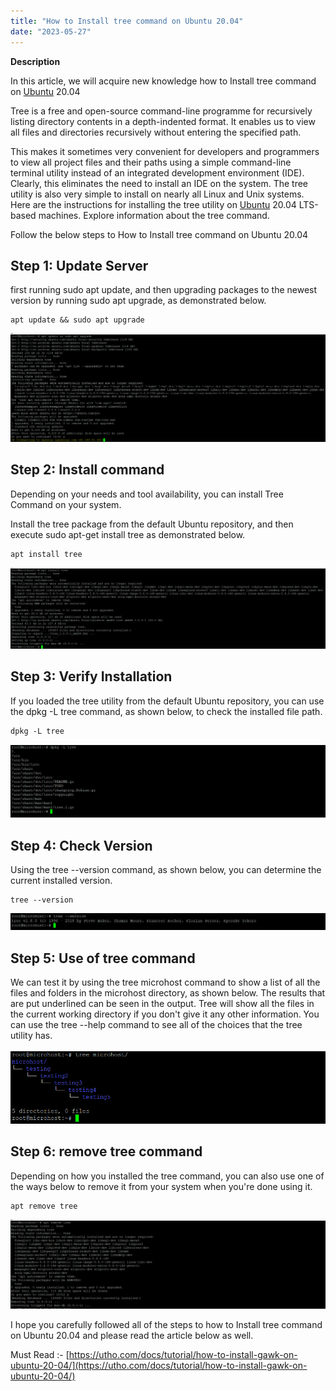```yaml
---
title: "How to Install tree command on Ubuntu 20.04"
date: "2023-05-27"
---
```


**Description**

In this article, we will acquire new knowledge how to Install tree command on [Ubuntu](https://en.wikipedia.org/wiki/Ubuntu) 20.04

Tree is a free and open-source command-line programme for recursively listing directory contents in a depth-indented format. It enables us to view all files and directories recursively without entering the specified path.

This makes it sometimes very convenient for developers and programmers to view all project files and their paths using a simple command-line terminal utility instead of an integrated development environment (IDE). Clearly, this eliminates the need to install an IDE on the system. The tree utility is also very simple to install on nearly all Linux and Unix systems. Here are the instructions for installing the tree utility on [Ubuntu](https://utho.com/docs/tutorial/how-to-install-gawk-on-ubuntu-20-04/) 20.04 LTS-based machines. Explore information about the tree command.

Follow the below steps to How to Install tree command on Ubuntu 20.04

## Step 1: Update Server

first running sudo apt update, and then upgrading packages to the newest version by running sudo apt upgrade, as demonstrated below.

```
apt update && sudo apt upgrade
```
![update and upgrade package](images/image-1006-1024x353.png)

## Step 2: Install command

Depending on your needs and tool availability, you can install Tree Command on your system.

Install the tree package from the default Ubuntu repository, and then execute sudo apt-get install tree as demonstrated below.

```
apt install tree
```
![installing tree command](images/image-1007-1024x264.png)

## Step 3: Verify Installation

If you loaded the tree utility from the default Ubuntu repository, you can use the dpkg -L tree command, as shown below, to check the installed file path.

```
dpkg -L tree
```
![verify package ](images/image-1008-1024x239.png)

## Step 4: Check Version

Using the tree --version command, as shown below, you can determine the current installed version.

```
tree --version
```
![checking version](images/image-1009-1024x55.png)

## Step 5: Use of tree command

We can test it by using the tree microhost command to show a list of all the files and folders in the microhost directory, as shown below. The results that are put underlined can be seen in the output. Tree will show all the files in the current working directory if you don't give it any other information. You can use the tree --help command to see all of the choices that the tree utility has.

![using command](images/image-1010.png)

## Step 6: remove tree command

Depending on how you installed the tree command, you can also use one of the ways below to remove it from your system when you're done using it.

```
apt remove tree
```
![removing command](images/image-1011-1024x292.png)

I hope you carefully followed all of the steps to how to Install tree command on Ubuntu 20.04 and please read the article below as well.

Must Read :- [https://utho.com/docs/tutorial/how-to-install-gawk-on-ubuntu-20-04/](https://utho.com/docs/tutorial/how-to-install-gawk-on-ubuntu-20-04/)
